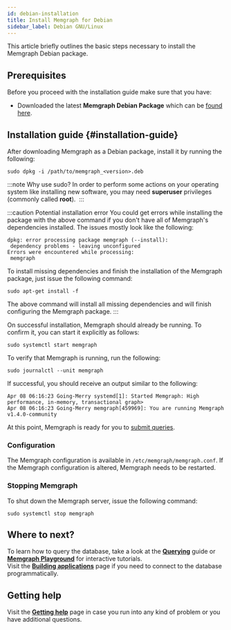 ```yaml
---
id: debian-installation
title: Install Memgraph for Debian
sidebar_label: Debian GNU/Linux
---
```


This article briefly outlines the basic steps necessary to install the Memgraph Debian package.

## Prerequisites
Before you proceed with the installation guide make sure that you have:
* Downloaded the latest **Memgraph Debian Package** which can be [found here](https://memgraph.com/download/).

## Installation guide {#installation-guide}

After downloading Memgraph as a Debian package, install it by running the
following:

```
sudo dpkg -i /path/to/memgraph_<version>.deb
```

:::note Why use sudo?
In order to perform some actions on your operating system like installing new software, you may need **superuser** privileges (commonly called **root**). 
:::

:::caution Potential installation error
You could get errors while installing the package with the above command if you
don't have all of Memgraph's dependencies installed. The issues mostly look
like the following:

```
dpkg: error processing package memgraph (--install):
 dependency problems - leaving unconfigured
Errors were encountered while processing:
 memgraph
```

To install missing dependencies and finish the installation of the Memgraph
package, just issue the following command:

```
sudo apt-get install -f
```

The above command will install all missing dependencies and will finish
configuring the Memgraph package.
:::

On successful installation, Memgraph should already be running. To
confirm it, you can start it explicitly as follows:

```
sudo systemctl start memgraph
```

To verify that Memgraph is running, run the following:

```
sudo journalctl --unit memgraph
```

If successful, you should receive an output similar to the following:

```
Apr 08 06:16:23 Going-Merry systemd[1]: Started Memgraph: High performance, in-memory, transactional graph>
Apr 08 06:16:23 Going-Merry memgraph[459969]: You are running Memgraph v1.4.0-community
```

At this point, Memgraph is ready for you to [submit queries](../querying/querying.md).

### Configuration

The Memgraph configuration is available in `/etc/memgraph/memgraph.conf`.
If the Memgraph configuration is altered, Memgraph needs to be restarted.

### Stopping Memgraph

To shut down the Memgraph server, issue the following command:

```
sudo systemctl stop memgraph
```

## Where to next?

To learn how to query the database, take a look at the **[Querying](../querying/querying.md)** guide or **[Memgraph Playground](https://playground.memgraph.com/)** for interactive tutorials.<br/>
Visit the **[Building applications](/getting-started/connecting-applications/connecting-applications.md)** page if you need to 
connect to the database programmatically.

## Getting help

Visit the **[Getting help](/getting-help/getting-help.md)** page in case you run into any kind of problem or you have additional questions.

